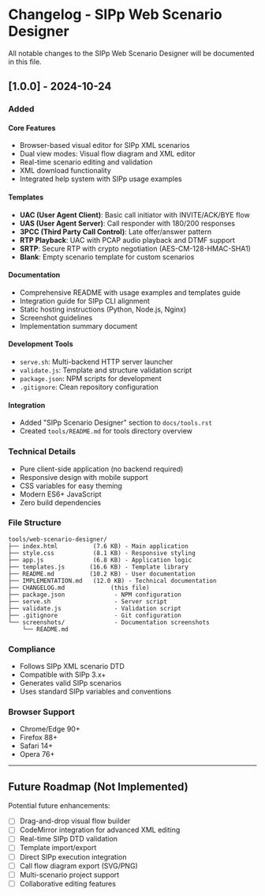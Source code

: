 # Changelog - SIPp Web Scenario Designer

All notable changes to the SIPp Web Scenario Designer will be documented in this file.

## [1.0.0] - 2024-10-24

### Added

#### Core Features
- Browser-based visual editor for SIPp XML scenarios
- Dual view modes: Visual flow diagram and XML editor
- Real-time scenario editing and validation
- XML download functionality
- Integrated help system with SIPp usage examples

#### Templates
- **UAC (User Agent Client)**: Basic call initiator with INVITE/ACK/BYE flow
- **UAS (User Agent Server)**: Call responder with 180/200 responses
- **3PCC (Third Party Call Control)**: Late offer/answer pattern
- **RTP Playback**: UAC with PCAP audio playback and DTMF support
- **SRTP**: Secure RTP with crypto negotiation (AES-CM-128-HMAC-SHA1)
- **Blank**: Empty scenario template for custom scenarios

#### Documentation
- Comprehensive README with usage examples and templates guide
- Integration guide for SIPp CLI alignment
- Static hosting instructions (Python, Node.js, Nginx)
- Screenshot guidelines
- Implementation summary document

#### Development Tools
- `serve.sh`: Multi-backend HTTP server launcher
- `validate.js`: Template and structure validation script
- `package.json`: NPM scripts for development
- `.gitignore`: Clean repository configuration

#### Integration
- Added "SIPp Scenario Designer" section to `docs/tools.rst`
- Created `tools/README.md` for tools directory overview

### Technical Details
- Pure client-side application (no backend required)
- Responsive design with mobile support
- CSS variables for easy theming
- Modern ES6+ JavaScript
- Zero build dependencies

### File Structure
```
tools/web-scenario-designer/
├── index.html          (7.6 KB) - Main application
├── style.css           (8.1 KB) - Responsive styling
├── app.js              (6.8 KB) - Application logic
├── templates.js       (16.6 KB) - Template library
├── README.md          (10.2 KB) - User documentation
├── IMPLEMENTATION.md   (12.0 KB) - Technical documentation
├── CHANGELOG.md             (this file)
├── package.json              - NPM configuration
├── serve.sh                  - Server script
├── validate.js               - Validation script
├── .gitignore                - Git configuration
└── screenshots/              - Documentation screenshots
    └── README.md
```

### Compliance
- Follows SIPp XML scenario DTD
- Compatible with SIPp 3.x+
- Generates valid SIPp scenarios
- Uses standard SIPp variables and conventions

### Browser Support
- Chrome/Edge 90+
- Firefox 88+
- Safari 14+
- Opera 76+

---

## Future Roadmap (Not Implemented)

Potential future enhancements:
- [ ] Drag-and-drop visual flow builder
- [ ] CodeMirror integration for advanced XML editing
- [ ] Real-time SIPp DTD validation
- [ ] Template import/export
- [ ] Direct SIPp execution integration
- [ ] Call flow diagram export (SVG/PNG)
- [ ] Multi-scenario project support
- [ ] Collaborative editing features
